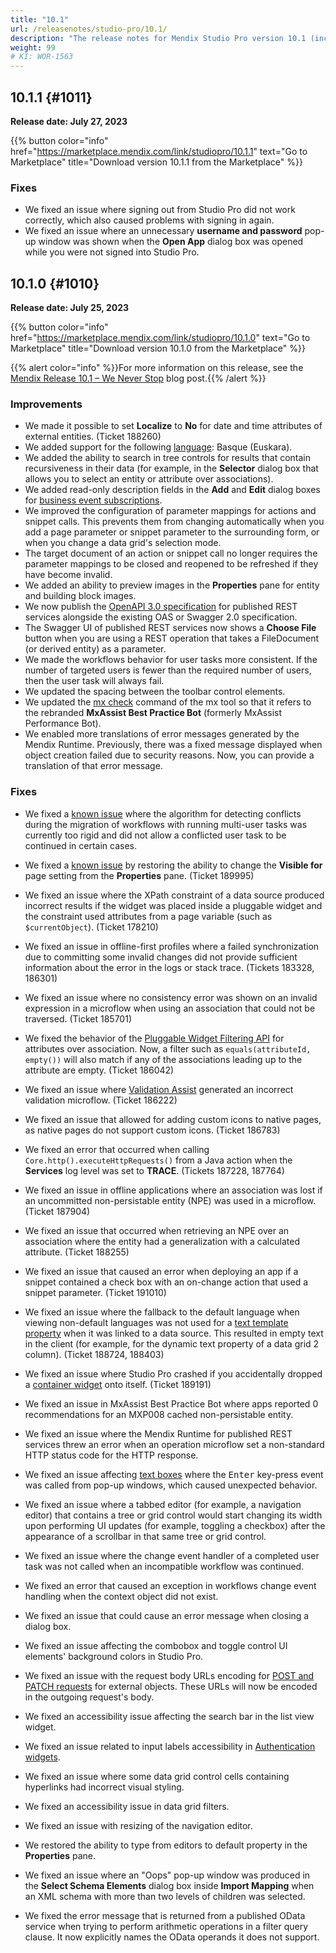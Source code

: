 ```yaml
---
title: "10.1"
url: /releasenotes/studio-pro/10.1/
description: "The release notes for Mendix Studio Pro version 10.1 (including all patches) with details on new features, bug fixes, and known issues."
weight: 99
# KI: WOR-1563
---
```


## 10.1.1 {#1011} 

**Release date: July 27, 2023**

{{% button color="info" href="https://marketplace.mendix.com/link/studiopro/10.1.1" text="Go to Marketplace" title="Download version 10.1.1 from the Marketplace" %}}

### Fixes 

* We fixed an issue where signing out from Studio Pro did not work correctly, which also caused problems with signing in again.
* We fixed an issue where an unnecessary **username and password** pop-up window was shown when the **Open App** dialog box was opened while you were not signed into Studio Pro.

## 10.1.0 {#1010} 

**Release date: July 25, 2023**

{{% button color="info" href="https://marketplace.mendix.com/link/studiopro/10.1.0" text="Go to Marketplace" title="Download version 10.1.0 from the Marketplace" %}}

{{% alert color="info" %}}For more information on this release, see the [Mendix Release 10.1 – We Never Stop](https://www.mendix.com/blog/mendix-release-10-1-we-never-stop/) blog post.{{% /alert %}}

### Improvements

* We made it possible to set **Localize** to **No** for date and time attributes of external entities. (Ticket 188260)
* We added support for the following [language](/refguide/language-settings/): Basque (Euskara).
* We added the ability to search in tree controls for results that contain recursiveness in their data (for example, in the **Selector** dialog box that allows you to select an entity or attribute over associations).
* We added read-only description fields in the **Add** and **Edit** dialog boxes for [business event subscriptions](/appstore/modules/business-events/).
* We improved the configuration of parameter mappings for actions and snippet calls. This prevents them from changing automatically when you add a page parameter or snippet parameter to the surrounding form, or when you change a data grid's selection mode.
* The target document of an action or snippet call no longer requires the parameter mappings to be closed and reopened to be refreshed if they have become invalid.
* We added an ability to preview images in the **Properties** pane for entity and building block images.
* We now publish the [OpenAPI 3.0 specification](/refguide/open-api/) for published REST services alongside the existing OAS or Swagger 2.0 specification.
* The Swagger UI of published REST services now shows a **Choose File** button when you are using a REST operation that takes a FileDocument (or derived entity) as a parameter.
* We made the workflows behavior for user tasks more consistent. If the number of targeted users is fewer than the required number of users, then the user task will always fail.
* We updated the spacing between the toolbar control elements.
* We updated the [mx check](/refguide/mx-command-line-tool/app/#check) command of the mx tool so that it refers to the rebranded **MxAssist Best Practice Bot** (formerly MxAssist Performance Bot).
* We enabled more translations of error messages generated by the Mendix Runtime. Previously, there was a fixed message displayed when object creation failed due to security reasons. Now, you can provide a translation of that error message.

### Fixes

* <a id="wo-ki-fix"></a>We fixed a [known issue](/releasenotes/studio-pro/10.0/#wo-ki) where the algorithm for detecting conflicts during the migration of workflows with running multi-user tasks was currently too rigid and did not allow a conflicted user task to be continued in certain cases.
* <a id="pane-ki-fix"></a>We fixed a [known issue](/releasenotes/studio-pro/10.0/#pane-ki) by restoring the ability to change the **Visible for** page setting from the **Properties** pane. (Ticket 189995)
* We fixed an issue where the XPath constraint of a data source produced incorrect results if the widget was placed inside a pluggable widget and the constraint used attributes from a page variable (such as `$currentObject`). (Ticket 178210)
* We fixed an issue in offline-first profiles where a failed synchronization due to committing some invalid changes did not provide sufficient information about the error in the logs or stack trace. (Tickets 183328, 186301)
* We fixed an issue where no consistency error was shown on an invalid expression in a microflow when using an association that could not be traversed. (Ticket 185701)
* We fixed the behavior of the [Pluggable Widget Filtering API](/apidocs-mxsdk/apidocs/pluggable-widgets-client-apis-list-values/#listvalue-filtering) for attributes over association. Now, a filter such as `equals(attributeId, empty())` will also match if any of the associations leading up to the attribute are empty. (Ticket 186042)
* We fixed an issue where [Validation Assist](/refguide/validation-assist/) generated an incorrect validation microflow. (Ticket 186222)
* We fixed an issue that allowed for adding custom icons to native pages, as native pages do not support custom icons. (Ticket 186783)
* We fixed an error that occurred when calling `Core.http().executeHttpRequests()` from a Java action when the **Services** log level was set to **TRACE**. (Tickets 187228, 187764)
* We fixed an issue in offline applications where an association was lost if an uncommitted non-persistable entity (NPE) was used in a microflow. (Ticket 187904)
* We fixed an issue that occurred when retrieving an NPE over an association where the entity had a generalization with a calculated attribute. (Ticket 188255)
* We fixed an issue that caused an error when deploying an app if a snippet contained a check box with an on-change action that used a snippet parameter. (Ticket 191010)
* We fixed an issue where the fallback to the default language when viewing non-default languages was not used for a [text template property](/apidocs-mxsdk/apidocs/pluggable-widgets-property-types/#texttemplate) when it was linked to a data source. This resulted in empty text in the client (for example, for the dynamic text property of a data grid 2 column). (Ticket 188724, 188403)
* We fixed an issue where Studio Pro crashed if you accidentally dropped a  [container widget](/refguide/container/) onto itself. (Ticket 189191)
* We fixed an issue in MxAssist Best Practice Bot where apps reported 0 recommendations for an MXP008 cached non-persistable entity.
* We fixed an issue where the Mendix Runtime for published REST services threw an error when an operation microflow set a non-standard HTTP status code for the HTTP response.
* We fixed an issue affecting [text boxes](/refguide/text-box/) where the <kbd>Enter</kbd> key-press event was called from pop-up windows, which caused unexpected behavior.



* We fixed an issue where a tabbed editor (for example, a navigation editor) that contains a tree or grid control would start changing its width upon performing UI updates (for example, toggling a checkbox) after the appearance of a scrollbar in that same tree or grid control.
* We fixed an issue where the change event handler of a completed user task was not called when an incompatible workflow was continued.
* We fixed an error that caused an exception in workflows change event handling when the context object did not exist.
* We fixed an issue that could cause an error message when closing a dialog box.
* We fixed an issue affecting the combobox and toggle control UI elements' background colors in Studio Pro.
* We fixed an issue with the request body URLs encoding for [POST and PATCH requests](/refguide/published-rest-operation/) for external objects. These URLs will now be encoded in the outgoing request's body.
* We fixed an accessibility issue affecting the search bar in the list view widget.
* We fixed an issue related to input labels accessibility in [Authentication widgets](/refguide/authentication-widgets/).
* We fixed an issue where some data grid control cells containing hyperlinks had incorrect visual styling.
* We fixed an accessibility issue in data grid filters.
* We fixed an issue with resizing of the navigation editor.
* We restored the ability to type from editors to default property in the **Properties** pane.
* We fixed an issue where an "Oops" pop-up window was produced in the **Select Schema Elements** dialog box inside **Import Mapping** when an XML schema with more than two levels of children was selected.
* We fixed the error message that is returned from a published OData service when trying to perform arithmetic operations in a filter query clause. It now explicitly names the OData operands it does not support.
